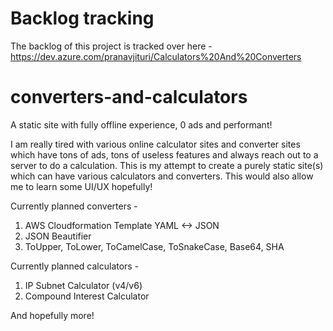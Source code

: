 # Backlog tracking
The backlog of this project is tracked over here - https://dev.azure.com/pranavjituri/Calculators%20And%20Converters


# converters-and-calculators
A static site with fully offline experience, 0 ads and performant!


I am really tired with various online calculator sites and converter sites which have tons of ads, tons of useless features and always reach out to a server to do a calculation.
This is my attempt to create a purely static site(s) which can have various calculators and converters. This would also allow me to learn some UI/UX hopefully!

Currently planned converters -
1. AWS Cloudformation Template YAML <-> JSON
2. JSON Beautifier
3. ToUpper, ToLower, ToCamelCase, ToSnakeCase, Base64, SHA

Currently planned calculators -
1. IP Subnet Calculator (v4/v6)
2. Compound Interest Calculator


And hopefully more!
